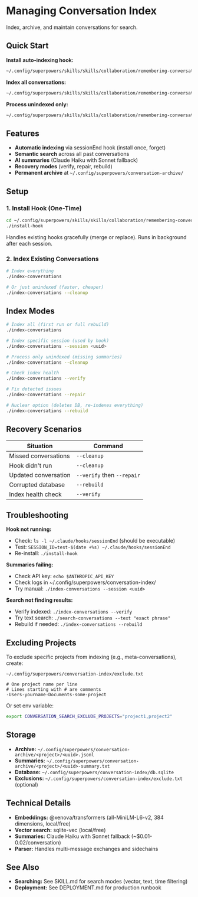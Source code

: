 # Managing Conversation Index

Index, archive, and maintain conversations for search.

## Quick Start

**Install auto-indexing hook:**
```bash
~/.config/superpowers/skills/skills/collaboration/remembering-conversations/tool/install-hook
```

**Index all conversations:**
```bash
~/.config/superpowers/skills/skills/collaboration/remembering-conversations/tool/index-conversations
```

**Process unindexed only:**
```bash
~/.config/superpowers/skills/skills/collaboration/remembering-conversations/tool/index-conversations --cleanup
```

## Features

- **Automatic indexing** via sessionEnd hook (install once, forget)
- **Semantic search** across all past conversations
- **AI summaries** (Claude Haiku with Sonnet fallback)
- **Recovery modes** (verify, repair, rebuild)
- **Permanent archive** at `~/.config/superpowers/conversation-archive/`

## Setup

### 1. Install Hook (One-Time)

```bash
cd ~/.config/superpowers/skills/skills/collaboration/remembering-conversations/tool
./install-hook
```

Handles existing hooks gracefully (merge or replace). Runs in background after each session.

### 2. Index Existing Conversations

```bash
# Index everything
./index-conversations

# Or just unindexed (faster, cheaper)
./index-conversations --cleanup
```

## Index Modes

```bash
# Index all (first run or full rebuild)
./index-conversations

# Index specific session (used by hook)
./index-conversations --session <uuid>

# Process only unindexed (missing summaries)
./index-conversations --cleanup

# Check index health
./index-conversations --verify

# Fix detected issues
./index-conversations --repair

# Nuclear option (deletes DB, re-indexes everything)
./index-conversations --rebuild
```

## Recovery Scenarios

| Situation | Command |
|-----------|---------|
| Missed conversations | `--cleanup` |
| Hook didn't run | `--cleanup` |
| Updated conversation | `--verify` then `--repair` |
| Corrupted database | `--rebuild` |
| Index health check | `--verify` |

## Troubleshooting

**Hook not running:**
- Check: `ls -l ~/.claude/hooks/sessionEnd` (should be executable)
- Test: `SESSION_ID=test-$(date +%s) ~/.claude/hooks/sessionEnd`
- Re-install: `./install-hook`

**Summaries failing:**
- Check API key: `echo $ANTHROPIC_API_KEY`
- Check logs in ~/.config/superpowers/conversation-index/
- Try manual: `./index-conversations --session <uuid>`

**Search not finding results:**
- Verify indexed: `./index-conversations --verify`
- Try text search: `./search-conversations --text "exact phrase"`
- Rebuild if needed: `./index-conversations --rebuild`

## Excluding Projects

To exclude specific projects from indexing (e.g., meta-conversations), create:

`~/.config/superpowers/conversation-index/exclude.txt`
```
# One project name per line
# Lines starting with # are comments
-Users-yourname-Documents-some-project
```

Or set env variable:
```bash
export CONVERSATION_SEARCH_EXCLUDE_PROJECTS="project1,project2"
```

## Storage

- **Archive:** `~/.config/superpowers/conversation-archive/<project>/<uuid>.jsonl`
- **Summaries:** `~/.config/superpowers/conversation-archive/<project>/<uuid>-summary.txt`
- **Database:** `~/.config/superpowers/conversation-index/db.sqlite`
- **Exclusions:** `~/.config/superpowers/conversation-index/exclude.txt` (optional)

## Technical Details

- **Embeddings:** @xenova/transformers (all-MiniLM-L6-v2, 384 dimensions, local/free)
- **Vector search:** sqlite-vec (local/free)
- **Summaries:** Claude Haiku with Sonnet fallback (~$0.01-0.02/conversation)
- **Parser:** Handles multi-message exchanges and sidechains

## See Also

- **Searching:** See SKILL.md for search modes (vector, text, time filtering)
- **Deployment:** See DEPLOYMENT.md for production runbook
